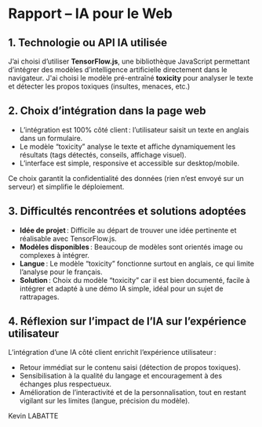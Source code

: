 # Rapport – IA pour le Web

## 1. Technologie ou API IA utilisée

J’ai choisi d’utiliser **TensorFlow.js**, une bibliothèque JavaScript permettant d’intégrer des modèles d’intelligence artificielle directement dans le navigateur. J'ai choisi le modèle pré-entraîné **toxicity** pour analyser le texte et détecter les propos toxiques (insultes, menaces, etc.)

## 2. Choix d’intégration dans la page web

- L’intégration est 100% côté client : l’utilisateur saisit un texte en anglais dans un formulaire.
- Le modèle “toxicity” analyse le texte et affiche dynamiquement les résultats (tags détectés, conseils, affichage visuel).
- L’interface est simple, responsive et accessible sur desktop/mobile.

Ce choix garantit la confidentialité des données (rien n’est envoyé sur un serveur) et simplifie le déploiement.

## 3. Difficultés rencontrées et solutions adoptées

- **Idée de projet** : Difficile au départ de trouver une idée pertinente et réalisable avec TensorFlow.js.
- **Modèles disponibles** : Beaucoup de modèles sont orientés image ou complexes à intégrer.
- **Langue** : Le modèle “toxicity” fonctionne surtout en anglais, ce qui limite l’analyse pour le français.
- **Solution** : Choix du modèle “toxicity” car il est bien documenté, facile à intégrer et adapté à une démo IA simple, idéal pour un sujet de rattrapages.

## 4. Réflexion sur l’impact de l’IA sur l’expérience utilisateur

L’intégration d’une IA côté client enrichit l’expérience utilisateur :

- Retour immédiat sur le contenu saisi (détection de propos toxiques).
- Sensibilisation à la qualité du langage et encouragement à des échanges plus respectueux.
- Amélioration de l’interactivité et de la personnalisation, tout en restant vigilant sur les limites (langue, précision du modèle).


Kevin LABATTE